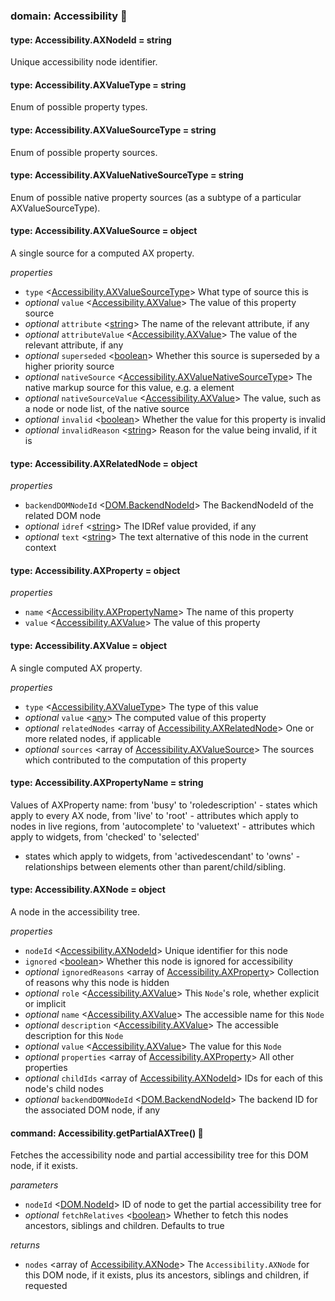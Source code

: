 
### domain: Accessibility 🌱


#### type: Accessibility.AXNodeId = string

Unique accessibility node identifier.


#### type: Accessibility.AXValueType = string

Enum of possible property types.


#### type: Accessibility.AXValueSourceType = string

Enum of possible property sources.


#### type: Accessibility.AXValueNativeSourceType = string

Enum of possible native property sources (as a subtype of a particular AXValueSourceType).


#### type: Accessibility.AXValueSource = object

A single source for a computed AX property.

*properties*
-  `type` <[Accessibility.AXValueSourceType]> What type of source this is
- *optional* `value` <[Accessibility.AXValue]> The value of this property source
- *optional* `attribute` <[string]> The name of the relevant attribute, if any
- *optional* `attributeValue` <[Accessibility.AXValue]> The value of the relevant attribute, if any
- *optional* `superseded` <[boolean]> Whether this source is superseded by a higher priority source
- *optional* `nativeSource` <[Accessibility.AXValueNativeSourceType]> The native markup source for this value, e.g. a <label> element
- *optional* `nativeSourceValue` <[Accessibility.AXValue]> The value, such as a node or node list, of the native source
- *optional* `invalid` <[boolean]> Whether the value for this property is invalid
- *optional* `invalidReason` <[string]> Reason for the value being invalid, if it is


#### type: Accessibility.AXRelatedNode = object

*properties*
-  `backendDOMNodeId` <[DOM.BackendNodeId]> The BackendNodeId of the related DOM node
- *optional* `idref` <[string]> The IDRef value provided, if any
- *optional* `text` <[string]> The text alternative of this node in the current context


#### type: Accessibility.AXProperty = object

*properties*
-  `name` <[Accessibility.AXPropertyName]> The name of this property
-  `value` <[Accessibility.AXValue]> The value of this property


#### type: Accessibility.AXValue = object

A single computed AX property.

*properties*
-  `type` <[Accessibility.AXValueType]> The type of this value
- *optional* `value` <[any]> The computed value of this property
- *optional* `relatedNodes` <array of [Accessibility.AXRelatedNode]> One or more related nodes, if applicable
- *optional* `sources` <array of [Accessibility.AXValueSource]> The sources which contributed to the computation of this property


#### type: Accessibility.AXPropertyName = string

Values of AXProperty name: from 'busy' to 'roledescription' - states which apply to every AX
node, from 'live' to 'root' - attributes which apply to nodes in live regions, from
'autocomplete' to 'valuetext' - attributes which apply to widgets, from 'checked' to 'selected'
- states which apply to widgets, from 'activedescendant' to 'owns' - relationships between
elements other than parent/child/sibling.


#### type: Accessibility.AXNode = object

A node in the accessibility tree.

*properties*
-  `nodeId` <[Accessibility.AXNodeId]> Unique identifier for this node
-  `ignored` <[boolean]> Whether this node is ignored for accessibility
- *optional* `ignoredReasons` <array of [Accessibility.AXProperty]> Collection of reasons why this node is hidden
- *optional* `role` <[Accessibility.AXValue]> This `Node`'s role, whether explicit or implicit
- *optional* `name` <[Accessibility.AXValue]> The accessible name for this `Node`
- *optional* `description` <[Accessibility.AXValue]> The accessible description for this `Node`
- *optional* `value` <[Accessibility.AXValue]> The value for this `Node`
- *optional* `properties` <array of [Accessibility.AXProperty]> All other properties
- *optional* `childIds` <array of [Accessibility.AXNodeId]> IDs for each of this node's child nodes
- *optional* `backendDOMNodeId` <[DOM.BackendNodeId]> The backend ID for the associated DOM node, if any


#### command: Accessibility.getPartialAXTree() 🌱

Fetches the accessibility node and partial accessibility tree for this DOM node, if it exists.

*parameters*
-  `nodeId` <[DOM.NodeId]> ID of node to get the partial accessibility tree for
- *optional* `fetchRelatives` <[boolean]> Whether to fetch this nodes ancestors, siblings and children. Defaults to true

*returns*
-  `nodes` <array of [Accessibility.AXNode]> The `Accessibility.AXNode` for this DOM node, if it exists, plus its ancestors, siblings and
children, if requested

[Accessibility.AXValueSourceType]: accessibility.md#type-accessibilityaxvaluesourcetype--string "Accessibility.AXValueSourceType"
[Accessibility.AXValue]: accessibility.md#type-accessibilityaxvalue--object "Accessibility.AXValue"
[Accessibility.AXValueNativeSourceType]: accessibility.md#type-accessibilityaxvaluenativesourcetype--string "Accessibility.AXValueNativeSourceType"
[DOM.BackendNodeId]: dom.md#type-dombackendnodeid--integer "DOM.BackendNodeId"
[Accessibility.AXPropertyName]: accessibility.md#type-accessibilityaxpropertyname--string "Accessibility.AXPropertyName"
[Accessibility.AXValueType]: accessibility.md#type-accessibilityaxvaluetype--string "Accessibility.AXValueType"
[Accessibility.AXRelatedNode]: accessibility.md#type-accessibilityaxrelatednode--object "Accessibility.AXRelatedNode"
[Accessibility.AXValueSource]: accessibility.md#type-accessibilityaxvaluesource--object "Accessibility.AXValueSource"
[Accessibility.AXNodeId]: accessibility.md#type-accessibilityaxnodeid--string "Accessibility.AXNodeId"
[Accessibility.AXProperty]: accessibility.md#type-accessibilityaxproperty--object "Accessibility.AXProperty"
[DOM.NodeId]: dom.md#type-domnodeid--integer "DOM.NodeId"
[Accessibility.AXNode]: accessibility.md#type-accessibilityaxnode--object "Accessibility.AXNode"
[boolean]: https://developer.mozilla.org/en-US/docs/Web/JavaScript/Reference/Global_Objects/JSON "JSON boolean"
[string]: https://developer.mozilla.org/en-US/docs/Web/JavaScript/Reference/Global_Objects/JSON "JSON string"
[number]: https://developer.mozilla.org/en-US/docs/Web/JavaScript/Reference/Global_Objects/JSON "JSON number"
[integer]: https://developer.mozilla.org/en-US/docs/Web/JavaScript/Reference/Global_Objects/JSON "JSON integer"
[object]: https://developer.mozilla.org/en-US/docs/Web/JavaScript/Reference/Global_Objects/JSON "JSON object"
[any]: https://developer.mozilla.org/en-US/docs/Web/JavaScript/Reference/Global_Objects/JSON "JSON any"